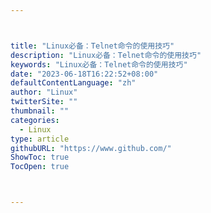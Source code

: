 ```yaml
---



title: "Linux必备：Telnet命令的使用技巧"
description: "Linux必备：Telnet命令的使用技巧"
keywords: "Linux必备：Telnet命令的使用技巧"
date: "2023-06-18T16:22:52+08:00"
defaultContentLanguage: "zh"
author: "Linux"
twitterSite: ""
thumbnail: ""
categories:
  - Linux
type: article
githubURL: "https://www.github.com/"
ShowToc: true
TocOpen: true



---
```

